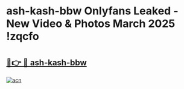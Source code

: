 # ash-kash-bbw Onlyfans Leaked - New Video & Photos March 2025 !zqcfo

# <h2><a href="https://dtemd5.iuczelnia.edu.pl?title=ash-kash-bbw&ref=zqcfo">🔗👉 🔴 ash-kash-bbw</a></h2>

[![acn](https://github.com/user-attachments/assets/0f9c940e-d8b0-45ae-aac7-cd30a18b3e1c)](https://dtemd5.iuczelnia.edu.pl?title=ash-kash-bbw&ref=zqcfo)

